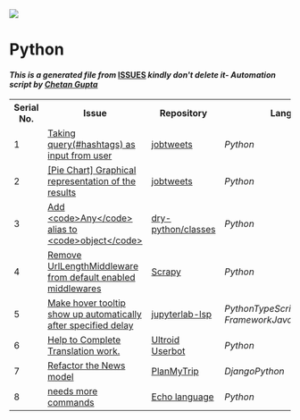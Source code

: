 <!DOCTYPE html>
<html><head><link href="../../.meta/style.css" rel="stylesheet"></head><body><img src="https://github.com/ch8n/Hacktoberfest2021/blob/main/assets/logo.png?raw=true" class="center"><h1>Python</h1><h4><em>This is a generated file from </em><a href="../../ISSUES.md">ISSUES</a><em> kindly don't delete it</em><em>- Automation script by <a href="https://chetangupta.net/about" target="_blank">Chetan Gupta</a></em></h4><table><tr><th>Serial No.</th><th>Issue</th><th>Repository</th><th>Language</th></tr><tr><td>1</td><td><a href="https://github.com/vinitshahdeo/jobtweets/issues/3" target="_blank">Taking query(#hashtags) as input from user</a></td><td><a href="https://github.com/vinitshahdeo/jobtweets/" target="_blank">jobtweets</a></td><td><em>Python</em></td></tr><tr><td>2</td><td><a href="https://github.com/vinitshahdeo/jobtweets/issues/28" target="_blank">[Pie Chart] Graphical representation of the results</a></td><td><a href="https://github.com/vinitshahdeo/jobtweets/" target="_blank">jobtweets</a></td><td><em>Python</em></td></tr><tr><td>3</td><td><a href="https://github.com/dry-python/classes/issues/307" target="_blank">Add &lt;code&gt;Any&lt;/code&gt; alias to &lt;code&gt;object&lt;/code&gt;</a></td><td><a href="https://github.com/dry-python/classes" target="_blank">dry-python/classes</a></td><td><em>Python</em></td></tr><tr><td>4</td><td><a href="https://github.com/scrapy/scrapy/issues/5135" target="_blank">Remove UrlLengthMiddleware from default enabled middlewares</a></td><td><a href="https://github.com/scrapy/scrapy" target="_blank">Scrapy</a></td><td><em>Python</em></td></tr><tr><td>5</td><td><a href="https://github.com/krassowski/jupyterlab-lsp/issues/362" target="_blank">Make hover tooltip show up automatically after specified delay</a></td><td><a href="https://github.com/krassowski/jupyterlab-lsp" target="_blank">jupyterlab-lsp</a></td><td><em>Python</em><em>TypeScript</em><em>Python</em><em>Robot-Framework</em><em>JavaScript</em></td></tr><tr><td>6</td><td><a href="https://github.com/TeamUltroid/Ultroid/issues/175" target="_blank">Help to Complete Translation work.</a></td><td><a href="https://github.com/TeamUltroid/Ultroid" target="_blank">Ultroid Userbot</a></td><td><em>Python</em></td></tr><tr><td>7</td><td><a href="https://github.com/cankush625/PlanMyTrip/issues/1" target="_blank">Refactor the News model</a></td><td><a href="https://github.com/cankush625/PlanMyTrip" target="_blank">PlanMyTrip</a></td><td><em>Django</em><em>Python</em></td></tr><tr><td>8</td><td><a href="https://github.com/Ccode-lang/echo-lang/issues/1" target="_blank">needs more commands</a></td><td><a href="https://github.com/Ccode-lang/echo-lang" target="_blank">Echo language</a></td><td><em>Python</em></td></tr></table></body></html>